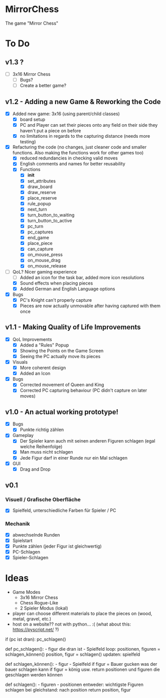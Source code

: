 # MirrorChess
The game "Mirror Chess"

# To Do

## v1.3 ?
- [ ] 3x16 Mirror Chess
  - [ ] Bugs?
  - [ ] Create a better game?

## v1.2 - Adding a new Game & Reworking the Code
- [x] Added new game: 3x16 (using parent/child classes)
  - [x] board setup
  - [x] PC and Player can set their pieces onto any field on their side they haven't put a piece on before
  - [x] no limitations in regards to the capturing distance (needs more testing)
- [x] Refacturing the code (no changes, just cleaner code and smaller functions. Also making the functions work for other games too)
  - [x] reduced redundancies in checking valid moves
  - [x] English comments and names for better reusability
  - [x] Functions
    - [x] __init__
    - [x] set_attributes
    - [x] draw_board
    - [x] draw_reserve
    - [x] place_reserve
    - [x] rule_popup
    - [x] next_turn
    - [x] turn_button_to_waiting
    - [x] turn_button_to_active
    - [x] pc_turn
    - [x] pc_captures
    - [x] end_game
    - [x] place_piece
    - [x] can_capture
    - [x] on_mouse_press
    - [x] on_mouse_drag
    - [x] on_mouse_release
- [ ] QoL? Nicer gaming experience
  - [ ] Added an icon for the task bar, added more icon resolutions
  - [x] Sound effects when placing pieces
  - [x] Added German and English Language options
- [x] Bugs
  - [x] PC's Knight can't properly capture
  - [x] Pieces are now actually unmovable after having captured with them once

## v1.1 - Making Quality of Life Improvements
- [x] QoL Improvements
  - [x] Added a "Rules" Popup
  - [x] Showing the Points on the Game Screen
  - [x] Seeing the PC actually move its pieces
- [x] Visuals
  - [x] More coherent design
  - [x] Added an Icon
- [x] Bugs
  - [x] Corrected movement of Queen and King
  - [x] Corrected PC capturing behaviour (PC didn't capture on later moves)

## v1.0 - An actual working prototype!
- [x] Bugs
  - [x] Punkte richtig zählen
- [x] Gameplay
  - [x] Der Spieler kann auch mit seinen anderen Figuren schlagen (egal welche Reihenfolge)
  - [x] Man muss nicht schlagen
  - [x] Jede Figur darf in einer Runde nur ein Mal schlagen
- [x] GUI
  - [x] Drag and Drop

## v0.1
### Visuell / Grafische Oberfläche
- [x] Spielfeld, unterschiedliche Farben für Spieler / PC

### Mechanik
- [x] abwechselnde Runden
- [x] Spielstart
- [x] Punkte zählen (jeder Figur ist gleichwertig)
- [x] PC-Schlagen
- [x] Spieler-Schlagen

# Ideas

- Game Modes
  - 3x16 Mirror Chess
  - Chess Rogue-Like
  - 2 Spieler Modus (lokal)
- player can choose different materials to place the pieces on (wood, metal, gravel, etc.)
- host on a website?? not with python... :( (what about this: https://pyscript.net/ ?)



if (pc ist dran): pc_schlagen()

def pc_schlagen():
    - figur die dran ist
    - Spielfeld
    loop:
        positionen, figuren = schlagen_können()
        position, figur = schlagen()
        updaten: spielfeld

def schlagen_können():
    - figur
    - Spielfeld
    if figur = Bauer
        gucken was der bauer schlagen kann
    if figur = könig
        usw.
    return positionen und figuren die geschlagen werden können

def schlagen():
    - figuren
    - positionen
    entweder: wichtigste Figuren schlagen
    bei gleichstand: nach position
    return position, figur